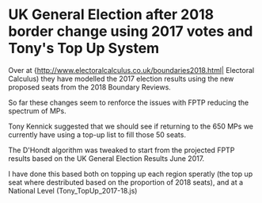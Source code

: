 # UK General Election after 2018 border change using 2017 votes and Tony's Top Up System

Over at {http://www.electoralcalculus.co.uk/boundaries2018.html| Electoral Calculus)
they have modelled the 2017 election results using the new proposed seats from the 2018 Boundary Reviews. 

So far these changes seem to renforce the issues with FPTP reducing the spectrum of MPs.

Tony Kennick suggested that we should see if returning to the 650 MPs we currently have using a top-up list to fill those 50 seats.

The D'Hondt algorithm was tweaked to start from the projected FPTP results based on the UK General Election Results June 2017.

I have done this based both on topping up each region speratly (the top up seat where destributed based on the proportion of 2018 seats), and at a National Level (Tony_TopUp_2017-18.js)




